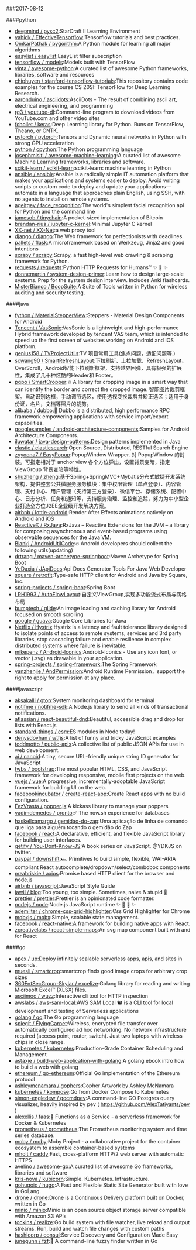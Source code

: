 ###2017-08-12

####python
* [deepmind / pysc2](https://github.com/deepmind/pysc2):StarCraft II Learning Environment
* [vahidk / EffectiveTensorflow](https://github.com/vahidk/EffectiveTensorflow):Tensorflow tutorials and best practices.
* [OmkarPathak / pygorithm](https://github.com/OmkarPathak/pygorithm):A Python module for learning all major algorithms
* [easylist / easylist](https://github.com/easylist/easylist):EasyList filter subscription
* [tensorflow / models](https://github.com/tensorflow/models):Models built with TensorFlow
* [vinta / awesome-python](https://github.com/vinta/awesome-python):A curated list of awesome Python frameworks, libraries, software and resources
* [chiphuyen / stanford-tensorflow-tutorials](https://github.com/chiphuyen/stanford-tensorflow-tutorials):This repository contains code examples for the course CS 20SI: TensorFlow for Deep Learning Research.
* [aaronduino / asciidots](https://github.com/aaronduino/asciidots):AsciiDots - The result of combining ascii art, electrical engineering, and programming
* [rg3 / youtube-dl](https://github.com/rg3/youtube-dl):Command-line program to download videos from YouTube.com and other video sites
* [fchollet / keras](https://github.com/fchollet/keras):Deep Learning library for Python. Runs on TensorFlow, Theano, or CNTK.
* [pytorch / pytorch](https://github.com/pytorch/pytorch):Tensors and Dynamic neural networks in Python with strong GPU acceleration
* [python / cpython](https://github.com/python/cpython):The Python programming language
* [josephmisiti / awesome-machine-learning](https://github.com/josephmisiti/awesome-machine-learning):A curated list of awesome Machine Learning frameworks, libraries and software.
* [scikit-learn / scikit-learn](https://github.com/scikit-learn/scikit-learn):scikit-learn: machine learning in Python
* [ansible / ansible](https://github.com/ansible/ansible):Ansible is a radically simple IT automation platform that makes your applications and systems easier to deploy. Avoid writing scripts or custom code to deploy and update your applications— automate in a language that approaches plain English, using SSH, with no agents to install on remote systems.
* [ageitgey / face_recognition](https://github.com/ageitgey/face_recognition):The world's simplest facial recognition api for Python and the command line
* [jamesob / tinychain](https://github.com/jamesob/tinychain):A pocket-sized implementation of Bitcoin
* [brendan-rius / jupyter-c-kernel](https://github.com/brendan-rius/jupyter-c-kernel):Minimal Jupyter C kernel
* [XX-net / XX-Net](https://github.com/XX-net/XX-Net):a web proxy tool
* [django / django](https://github.com/django/django):The Web framework for perfectionists with deadlines.
* [pallets / flask](https://github.com/pallets/flask):A microframework based on Werkzeug, Jinja2 and good intentions
* [scrapy / scrapy](https://github.com/scrapy/scrapy):Scrapy, a fast high-level web crawling & scraping framework for Python.
* [requests / requests](https://github.com/requests/requests):Python HTTP Requests for Humans™ ✨ 🍰 ✨
* [donnemartin / system-design-primer](https://github.com/donnemartin/system-design-primer):Learn how to design large-scale systems. Prep for the system design interview. Includes Anki flashcards.
* [MisterBianco / BoopSuite](https://github.com/MisterBianco/BoopSuite):A Suite of Tools written in Python for wireless auditing and security testing.

####java
* [fython / MaterialStepperView](https://github.com/fython/MaterialStepperView):Steppers - Material Design Components for Android
* [Tencent / VasSonic](https://github.com/Tencent/VasSonic):VasSonic is a lightweight and high-performance Hybrid framework developed by tencent VAS team, which is intended to speed up the first screen of websites working on Android and iOS platform.
* [genius158 / TVProjectUtils](https://github.com/genius158/TVProjectUtils):TV 项目常用工具(焦点问题，适配问题等.)
* [scwang90 / SmartRefreshLayout](https://github.com/scwang90/SmartRefreshLayout):下拉刷新、上拉加载、RefreshLayout、OverScroll，Android智能下拉刷新框架，支持越界回弹，具有极强的扩展性，集成了几十种炫酷的Header和 Footer。
* [pqpo / SmartCropper](https://github.com/pqpo/SmartCropper):🔥 A library for cropping image in a smart way that can identify the border and correct the cropped image. 智能图片裁剪框架。自动识别边框，手动调节选区，使用透视变换裁剪并矫正选区；适用于身份证，名片，文档等照片的裁剪。
* [alibaba / dubbo](https://github.com/alibaba/dubbo):📢 Dubbo is a distributed, high performance RPC framework empowering applications with service import/export capabilities.
* [googlesamples / android-architecture-components](https://github.com/googlesamples/android-architecture-components):Samples for Android Architecture Components.
* [iluwatar / java-design-patterns](https://github.com/iluwatar/java-design-patterns):Design patterns implemented in Java
* [elastic / elasticsearch](https://github.com/elastic/elasticsearch):Open Source, Distributed, RESTful Search Engine
* [zyyoona7 / EasyPopup](https://github.com/zyyoona7/EasyPopup):PopupWindow Wrapper. 对 PopupWindow 的封装。可指定相对于 anchor view 各个方位弹出，设置背景变暗，指定 ViewGroup 背景变暗等特性。
* [shuzheng / zheng](https://github.com/shuzheng/zheng):基于Spring+SpringMVC+Mybatis分布式敏捷开发系统架构，提供整套公共微服务服务模块：集中权限管理（单点登录）、内容管理、支付中心、用户管理（支持第三方登录）、微信平台、存储系统、配置中心、日志分析、任务和通知等，支持服务治理、监控和追踪，努力为中小型企业打造全方位J2EE企业级开发解决方案。
* [airbnb / lottie-android](https://github.com/airbnb/lottie-android):Render After Effects animations natively on Android and iOS
* [ReactiveX / RxJava](https://github.com/ReactiveX/RxJava):RxJava – Reactive Extensions for the JVM – a library for composing asynchronous and event-based programs using observable sequences for the Java VM.
* [Blankj / AndroidUtilCode](https://github.com/Blankj/AndroidUtilCode):🔥 Android developers should collect the following utils(updating)
* [drtrang / maven-archetype-springboot](https://github.com/drtrang/maven-archetype-springboot):Maven Archetype for Spring Boot
* [YeDaxia / JApiDocs](https://github.com/YeDaxia/JApiDocs):Api Docs Generator Tools For Java Web Developer
* [square / retrofit](https://github.com/square/retrofit):Type-safe HTTP client for Android and Java by Square, Inc.
* [spring-projects / spring-boot](https://github.com/spring-projects/spring-boot):Spring Boot
* [LRH1993 / AutoFlowLayout](https://github.com/LRH1993/AutoFlowLayout):自定义ViewGroup,实现多功能流式布局与网格布局
* [bumptech / glide](https://github.com/bumptech/glide):An image loading and caching library for Android focused on smooth scrolling
* [google / guava](https://github.com/google/guava):Google Core Libraries for Java
* [Netflix / Hystrix](https://github.com/Netflix/Hystrix):Hystrix is a latency and fault tolerance library designed to isolate points of access to remote systems, services and 3rd party libraries, stop cascading failure and enable resilience in complex distributed systems where failure is inevitable.
* [mikepenz / Android-Iconics](https://github.com/mikepenz/Android-Iconics):Android-Iconics - Use any icon font, or vector (.svg) as drawable in your application.
* [spring-projects / spring-framework](https://github.com/spring-projects/spring-framework):The Spring Framework
* [yanzhenjie / AndPermission](https://github.com/yanzhenjie/AndPermission):Android Runtime Permission，support the right to apply for permission at any place.

####javascript
* [aksakalli / gtop](https://github.com/aksakalli/gtop):System monitoring dashboard for terminal
* [notifme / notifme-sdk](https://github.com/notifme/notifme-sdk):A Node.js library to send all kinds of transactional notifications.
* [atlassian / react-beautiful-dnd](https://github.com/atlassian/react-beautiful-dnd):Beautiful, accessible drag and drop for lists with React.js
* [standard-things / esm](https://github.com/standard-things/esm):ES modules in Node today!
* [denysdovhan / wtfjs](https://github.com/denysdovhan/wtfjs):A list of funny and tricky JavaScript examples
* [toddmotto / public-apis](https://github.com/toddmotto/public-apis):A collective list of public JSON APIs for use in web development.
* [ai / nanoid](https://github.com/ai/nanoid):A tiny, secure URL-friendly unique string ID generator for JavaScript
* [twbs / bootstrap](https://github.com/twbs/bootstrap):The most popular HTML, CSS, and JavaScript framework for developing responsive, mobile first projects on the web.
* [vuejs / vue](https://github.com/vuejs/vue):A progressive, incrementally-adoptable JavaScript framework for building UI on the web.
* [facebookincubator / create-react-app](https://github.com/facebookincubator/create-react-app):Create React apps with no build configuration.
* [FezVrasta / popper.js](https://github.com/FezVrasta/popper.js):A kickass library to manage your poppers
* [vadimdemedes / pronto](https://github.com/vadimdemedes/pronto):⚡ The now.sh experience for databases
* [haskellcamargo / gemidao-do-zap](https://github.com/haskellcamargo/gemidao-do-zap):Uma aplicação de linha de comando que liga para alguém tocando o gemidão do Zap
* [facebook / react](https://github.com/facebook/react):A declarative, efficient, and flexible JavaScript library for building user interfaces.
* [getify / You-Dont-Know-JS](https://github.com/getify/You-Dont-Know-JS):A book series on JavaScript. @YDKJS on twitter.
* [paypal / downshift](https://github.com/paypal/downshift):🏎 Primitives to build simple, flexible, WAI-ARIA compliant React autocomplete/dropdown/select/combobox components
* [mzabriskie / axios](https://github.com/mzabriskie/axios):Promise based HTTP client for the browser and node.js
* [airbnb / javascript](https://github.com/airbnb/javascript):JavaScript Style Guide
* [jawil / blog](https://github.com/jawil/blog):Too young, too simple. Sometimes, naive & stupid 🐌
* [prettier / prettier](https://github.com/prettier/prettier):Prettier is an opinionated code formatter.
* [nodejs / node](https://github.com/nodejs/node):Node.js JavaScript runtime ✨ 🐢 🚀 ✨
* [ademilter / chrome-css-grid-highlighter](https://github.com/ademilter/chrome-css-grid-highlighter):Css Grid Highlighter for Chrome
* [mobxjs / mobx](https://github.com/mobxjs/mobx):Simple, scalable state management.
* [facebook / react-native](https://github.com/facebook/react-native):A framework for building native apps with React.
* [zcreativelabs / react-simple-maps](https://github.com/zcreativelabs/react-simple-maps):An svg map component built with and for React

####go
* [apex / up](https://github.com/apex/up):Deploy infinitely scalable serverless apps, apis, and sites in seconds.
* [muesli / smartcrop](https://github.com/muesli/smartcrop):smartcrop finds good image crops for arbitrary crop sizes
* [360EntSecGroup-Skylar / excelize](https://github.com/360EntSecGroup-Skylar/excelize):Golang library for reading and writing Microsoft Excel™ (XLSX) files.
* [asciimoo / wuzz](https://github.com/asciimoo/wuzz):Interactive cli tool for HTTP inspection
* [awslabs / aws-sam-local](https://github.com/awslabs/aws-sam-local):AWS SAM Local 🐿 is a CLI tool for local development and testing of Serverless applications
* [golang / go](https://github.com/golang/go):The Go programming language
* [spieglt / FlyingCarpet](https://github.com/spieglt/FlyingCarpet):Wireless, encrypted file transfer over automatically configured ad hoc networking. No network infrastructure required (access point, router, switch). Just two laptops with wireless chips in close range.
* [kubernetes / kubernetes](https://github.com/kubernetes/kubernetes):Production-Grade Container Scheduling and Management
* [astaxie / build-web-application-with-golang](https://github.com/astaxie/build-web-application-with-golang):A golang ebook intro how to build a web with golang
* [ethereum / go-ethereum](https://github.com/ethereum/go-ethereum):Official Go implementation of the Ethereum protocol
* [ashleymcnamara / gophers](https://github.com/ashleymcnamara/gophers):Gopher Artwork by Ashley McNamara
* [kubernetes / kompose](https://github.com/kubernetes/kompose):Go from Docker Compose to Kubernetes
* [simon-engledew / gocmdpev](https://github.com/simon-engledew/gocmdpev):A command-line GO Postgres query visualizer, heavily inspired by pev ( https://github.com/AlexTatiyants/pev )
* [alexellis / faas](https://github.com/alexellis/faas):🐳 Functions as a Service - a serverless framework for Docker & Kubernetes
* [prometheus / prometheus](https://github.com/prometheus/prometheus):The Prometheus monitoring system and time series database.
* [moby / moby](https://github.com/moby/moby):Moby Project - a collaborative project for the container ecosystem to assemble container-based systems
* [mholt / caddy](https://github.com/mholt/caddy):Fast, cross-platform HTTP/2 web server with automatic HTTPS
* [avelino / awesome-go](https://github.com/avelino/awesome-go):A curated list of awesome Go frameworks, libraries and software
* [kris-nova / kubicorn](https://github.com/kris-nova/kubicorn):Simple. Kubernetes. Infrastructure.
* [gohugoio / hugo](https://github.com/gohugoio/hugo):A Fast and Flexible Static Site Generator built with love in GoLang.
* [drone / drone](https://github.com/drone/drone):Drone is a Continuous Delivery platform built on Docker, written in Go
* [minio / minio](https://github.com/minio/minio):Minio is an open source object storage server compatible with Amazon S3 APIs
* [tockins / realize](https://github.com/tockins/realize):Go build system with file watcher, live reload and output streams. Run, build and watch file changes with custom paths
* [hashicorp / consul](https://github.com/hashicorp/consul):Service Discovery and Configuration Made Easy
* [junegunn / fzf](https://github.com/junegunn/fzf):🌸 A command-line fuzzy finder written in Go
